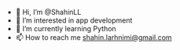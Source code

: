 - 👋 Hi, I’m @ShahinLL
- 👀 I’m interested in app development
- 🌱 I’m currently learning Python
- 📫 How to reach me shahin.larhnimi@gmail.com

<!---
ShahinLL/ShahinLL is a ✨ special ✨ repository because its `README.md` (this file) appears on your GitHub profile.
You can click the Preview link to take a look at your changes.
--->
